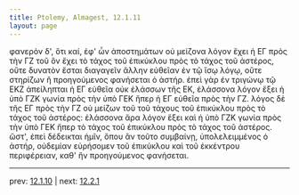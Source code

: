```yaml
---
title: Ptolemy, Almagest, 12.1.11
layout: page
---
```


φανερὸν δ', ὅτι καί, ἐφ' ὧν ἀποστημάτων οὐ μείζονα λόγον ἔχει ἡ ΕΓ πρὸς τὴν ΓΖ τοῦ ὃν ἔχει τὸ τάχος τοῦ ἐπικύκλου πρὸς τὸ τάχος τοῦ ἀστέρος, οὔτε δυνατὸν ἔσται διαγαγεῖν ἄλλην εὐθεῖαν ἐν τῷ ἴσῳ λόγῳ, οὔτε στηρίζων ἢ προηγούμενος φανήσεται ὁ ἀστήρ. ἐπεὶ γὰρ ἐν τριγώνῳ τῷ ΕΚΖ ἀπείληπται ἡ ΕΓ εὐθεῖα οὐκ ἐλάσσων τῆς ΕΚ, ἐλάσσονα λόγον ἕξει ἡ ὑπὸ ΓΖΚ γωνία πρὸς τὴν ὑπὸ ΓΕΚ ἤπερ ἡ ΕΓ εὐθεῖα πρὸς τὴν ΓΖ. λόγος δὲ τῆς ΕΓ πρὸς τὴν ΓΖ οὐ μείζων τοῦ τοῦ τάχους τοῦ ἐπικύκλου πρὸς τὸ τάχος τοῦ ἀστέρος: ἐλάσσονα ἄρα λόγον ἕξει καὶ ἡ ὑπὸ ΓΖΚ γωνία πρὸς τὴν ὑπὸ ΓΕΚ ἤπερ τὸ τάχος τοῦ ἐπικύκλου πρὸς τὸ τάχος τοῦ ἀστέρος. ὥστ', ἐπεὶ δέδεικται ἡμῖν, ὅπου ἂν τοῦτο συμβαίνῃ, ὑπολελειμμένος ὁ ἀστήρ, οὐδεμίαν εὑρήσομεν τοῦ ἐπικύκλου καὶ τοῦ ἐκκέντρου περιφέρειαν, καθ' ἣν προηγούμενος φανήσεται. 

---

prev: [12.1.10](../12.1.10/) | next: [12.2.1](../12.2.1/)

